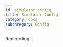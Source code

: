 ```yaml
---
id: simulator_config
title: Simulator Config
category: docs
subcategory: Config
---
```


Redirecting...

<script>
  window.onload = function() {
    window.location = "simulator_config_overview.html";
  }
</script>
